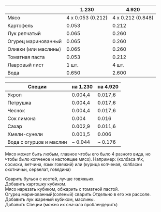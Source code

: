 |                      | **1.230**         | **4.920**         |
| -------------------- | ----------------- | ----------------- |
| Мясо                 | 4 х 0.053 (0.212) | 4 х 0.212 (0.848) |
| Картофель            | 0.053             | 0.212             |
| Лук репчатый         | 0.065             | 0.260             |
| Огурец маринованный  | 0.065             | 0.260             |
| Оливки (или маслины) | 0.065             | 0.260             |
| Томатная паста       | 0.053             | 0.212             |
| Лавровый лист        | 1 шт.             | 4 шт.             |
| Вода                 | 0.650             | 2.600             |

| **Специи**              | **на 1.230** | **на 4.920** |
| ----------------------- | ------------ | ------------ |
| Укроп                   | 0.004,4      | 0.017,6      |
| Петрушка                | 0.004,4      | 0.017,6      |
| Чеснок                  | 0.004,4      | 0.017,6      |
| Сок лимона              | 0.004        | 0.016        |
| Сахар                   | 0.002,9      | 0.011,6      |
| Хмели-сунели            | 0.001,5      | 0.006        |
| Вода с огурцов и маслин | ~ 0.044      | ~ 0.176      |
Мясо может быть любым, главное чтобы его было 4 разного вида, но чтобы было копченое и настоящее мясо). Например: (колбаса п\к, сосиски, ветчина, язык говяжий) или (курица копченая, колбаски охотничьи, сервелат, говядина)

Сварить бульон с костей, лучше говяжьих.  
Добавить картошку кубиком.  
Мясо нарезать кубиком, обжарить с томатной пастой.  
Огурец маринованный(соленый) сварить Отдельно в его же рассоле.  
Добавить лук жареный кубиком, маслины.  
Добавить Специи (можно их сначала проблендерить)